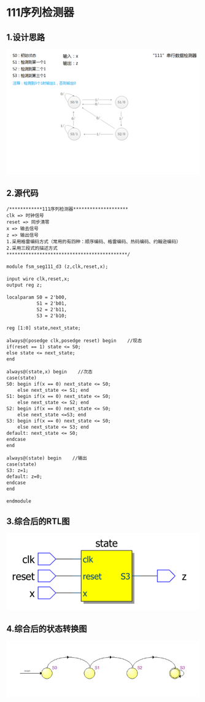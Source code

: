 # 111序列检测器

## 1.设计思路
![111序列检测器设计思路.png](../Picture/111序列检测器设计思路.png)

## 2.源代码 

    /************111序列检测器********************
    clk => 时钟信号
    reset => 同步清零
    x => 输去信号
    z => 输出信号
    1.采用格雷编码方式（常用的有四种：顺序编码、格雷编码、热码编码、约翰逊编码）
    2.采用三段式的描述方式
    ********************************************/
    
    module fsm_seg111_d3 (z,clk,reset,x);
    
    input wire clk,reset,x;
    output reg z;
    
    localparam S0 = 2'b00,
               S1 = 2'b01,
               S2 = 2'b11,
               S3 = 2'b10;
    
    reg [1:0] state,next_state;
    			  
    always@(posedge clk,posedge reset) begin    //现态
    if(reset == 1) state <= S0;
    else state <= next_state;
    end
    
    always@(state,x) begin    //次态
    case(state)
    S0: begin if(x == 0) next_state <= S0;
        else next_state <= S1; end 
    S1: begin if(x == 0) next_state <= S0;
        else next_state <= S2; end 
    S2: begin if(x == 0) next_state <= S0;
        else next_state <=S3; end 
    S3: begin if(x == 0) next_state <= S0;
        else next_state <= S3; end 
    default: next_state <= S0;
    endcase
    end
    
    always@(state) begin    //输出
    case(state)
    S3: z=1;
    default: z=0;
    endcase
    end
    
    endmodule
    
## 3.综合后的RTL图
![111序列检测器RTL图.png](../Picture/111序列检测器RTL图.png)

## 4.综合后的状态转换图
![111序列检测器综合后的状态转换图.png](../Picture/111序列检测器综合后的状态转换图.png)
















